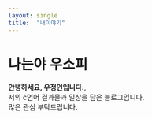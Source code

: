 ```yaml
---
layout: single
title:  "내이야기"
---
```


# 나는야 우소피

**안녕하세요, 우정인입니다.**, <br>저의 c언어 결과물과 일상을 담은 블로그입니다. <br>
많은 관심 부탁드립니다.
